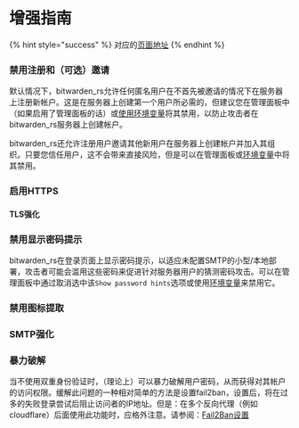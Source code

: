 # 增强指南

{% hint style="success" %}
对应的[页面地址](https://github.com/dani-garcia/bitwarden_rs/wiki/Hardening-Guide)
{% endhint %}

### 禁用注册和（可选）邀请

默认情况下，bitwarden\_rs允许任何匿名用户在不首先被邀请的情况下在服务器上注册新帐户。这是在服务器上创建第一个用户所必需的，但建议您在管理面板中（如果启用了管理面板的话）或[使用环境变量](../configuration/disable-registration-of-new-users.md)将其禁用，以防止攻击者在bitwarden\_rs服务器上创建帐户。

bitwarden\_rs还允许注册用户邀请其他新用户在服务器上创建帐户并加入其组织。只要您信任用户，这不会带来直接风险，但是可以在管理面板或[环境变量](../configuration/disable-invitations.md)中将其禁用。

### 启用HTTPS

#### TLS强化

### 禁用显示密码提示

bitwarden\_rs在登录页面上显示密码提示，以适应未配置SMTP的小型/本地部署，攻击者可能会滥用这些密码来促进针对服务器用户的猜测密码攻击。可以在管理面板中通过取消选中该`Show password hints`选项或使用[环境变量](../configuration/password-hint-display.md)来禁用它。

### 禁用图标提取

### SMTP强化

### 暴力破解

当不使用双重身份验证时，（理论上）可以暴力破解用户密码，从而获得对其帐户的访问权限。缓解此问题的一种相对简单的方法是设置fail2ban，设置后，将在过多的失败登录尝试后阻止访问者的IP地址。但是：在多个反向代理（例如cloudflare）后面使用此功能时，应格外注意。请参阅：[Fail2Ban设置](https://github.com/dani-garcia/bitwarden_rs/wiki/Fail2Ban-Setup)

